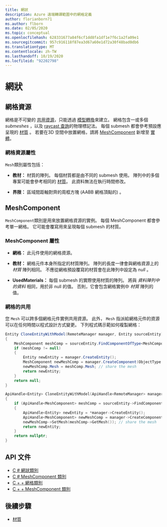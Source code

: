 ```yaml
---
title: 網狀
description: Azure 遠端轉譯範圍中的網格定義
author: florianborn71
ms.author: flborn
ms.date: 02/05/2020
ms.topic: conceptual
ms.openlocfilehash: 628331677a84f6cf1dd8fa1df1e7f6c1a2fa09e1
ms.sourcegitcommit: 957c916118f87ea3d67a60e1d72a30f48bad0db6
ms.translationtype: MT
ms.contentlocale: zh-TW
ms.lasthandoff: 10/19/2020
ms.locfileid: "92202798"
---
```

# <a name="meshes"></a>網狀

## <a name="mesh-resource"></a>網格資源

網格是不可變的 [共用資源](../concepts/lifetime.md)，只能透過 [模型轉換](../how-tos/conversion/model-conversion.md)來建立。 網格包含一或多個 *submeshes* ，以及 [raycast 查詢](../overview/features/spatial-queries.md)的物理標記法。 每個 submesh 都會參考預設應呈現的 [材質](materials.md) 。 若要在3D 空間中放置網格，請將 [MeshComponent](#meshcomponent) 新增至 [實體](entities.md)。

### <a name="mesh-resource-properties"></a>網格資源屬性

`Mesh`類別屬性包括：

* **教材：** 材質的陣列。 每個材質都是由不同的 submesh 使用。 陣列中的多個專案可能會參考相同的 [材質](materials.md)。 此資料無法在執行時間修改。

* **界限：** 區域間距軸對齊的周框方塊 (AABB 網格頂點的) 。

## <a name="meshcomponent"></a>MeshComponent

`MeshComponent`類別是用來放置網格資源的實例。 每個 MeshComponent 都會參考單一網格。 它可能會覆寫用來呈現每個 submesh 的材質。

### <a name="meshcomponent-properties"></a>MeshComponent 屬性

* **網格：** 此元件使用的網格資源。

* **教材：** 網格元件本身所指定的材質陣列。 陣列的長度一律會與網格資源上的 *材質* 陣列相同。 不應從網格預設覆寫的材質會在此陣列中設定為 *null* 。

* **UsedMaterials：** 每個 submesh 的實際使用材質的陣列。 將與 *資料陣列中的資料* 相同，用於非 null 的值。 否則，它會包含網格實例中 *材質* 陣列的值。

### <a name="sharing-of-meshes"></a>網格的共用

您 `Mesh` 可以跨多個網格元件實例共用資源。 此外， `Mesh` 指派給網格元件的資源可以在任何時間以程式設計方式變更。 下列程式碼示範如何複製網格：

```cs
Entity CloneEntityWithModel(RemoteManager manager, Entity sourceEntity)
{
    MeshComponent meshComp = sourceEntity.FindComponentOfType<MeshComponent>();
    if (meshComp != null)
    {
        Entity newEntity = manager.CreateEntity();
        MeshComponent newMeshComp = manager.CreateComponent(ObjectType.MeshComponent, newEntity) as MeshComponent;
        newMeshComp.Mesh = meshComp.Mesh; // share the mesh
        return newEntity;
    }
    return null;
}
```

```cpp
ApiHandle<Entity> CloneEntityWithModel(ApiHandle<RemoteManager> manager, ApiHandle<Entity> sourceEntity)
{
    if (ApiHandle<MeshComponent> meshComp = sourceEntity->FindComponentOfType<MeshComponent>())
    {
        ApiHandle<Entity> newEntity = *manager->CreateEntity();
        ApiHandle<MeshComponent> newMeshComp = manager->CreateComponent(ObjectType::MeshComponent, newEntity)->as<RemoteRendering::MeshComponent>();
        newMeshComp->SetMesh(meshComp->GetMesh()); // share the mesh
        return newEntity;
    }
    return nullptr;
}
```

## <a name="api-documentation"></a>API 文件

* [C # 網狀類別](/dotnet/api/microsoft.azure.remoterendering.mesh)
* [C # MeshComponent 類別](/dotnet/api/microsoft.azure.remoterendering.meshcomponent)
* [C + + 網格類別](/cpp/api/remote-rendering/mesh)
* [C + + MeshComponent 類別](/cpp/api/remote-rendering/meshcomponent)


## <a name="next-steps"></a>後續步驟

* [材質](materials.md)